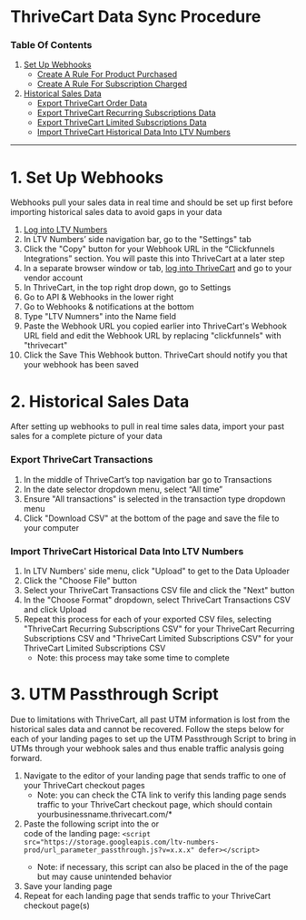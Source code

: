 # ThriveCart Data Sync Procedure

### Table Of Contents

1. [Set Up Webhooks](https://docs.ltvnumbers.com/thrivecart#1-set-up-webhooks)
    - [Create A Rule For Product Purchased](https://docs.ltvnumbers.com/thrivecart#create-a-rule-for-product-purchased)
    - [Create A Rule For Subscription Charged](https://docs.ltvnumbers.com/thrivecart#create-a-rule-for-subscription-charged)
2. [Historical Sales Data](https://docs.ltvnumbers.com/thrivecart#2-historical-sales-data)
    - [Export ThriveCart Order Data](https://docs.ltvnumbers.com/thrivecart#export-thrivecart-order-data)
    - [Export ThriveCart Recurring Subscriptions Data](https://docs.ltvnumbers.com/thrivecart#export-thrivecart-recurring-subscriptions-data)
    - [Export ThriveCart Limited Subscriptions Data](https://docs.ltvnumbers.com/thrivecart#export-thrivecart-limited-subscriptions-data)
    - [Import ThriveCart Historical Data Into LTV Numbers](https://docs.ltvnumbers.com/thrivecart#import-thrivecart-historical-data-into-ltv-numbers)

---

# 1. Set Up Webhooks

Webhooks pull your sales data in real time and should be set up first before importing historical sales data to avoid gaps in your data

1. <a href="https://app.ltvnumbers.com" target="_blank">Log into LTV Numbers</a>
2. In LTV Numbers’ side navigation bar, go to the "Settings" tab 
3. Click the "Copy" button for your Webhook URL in the “Clickfunnels Integrations” section. You will paste this into ThriveCart at a later step
4. In a separate browser window or tab, <a href="https://thrivecart.com/login/" target="_blank">log into ThriveCart</a> and go to your vendor account 
5. In ThriveCart, in the top right drop down, go to Settings
6. Go to API & Webhooks in the lower right 
7. Go to Webhooks & notifications at the bottom
8. Type "LTV Numners" into the Name field
9. Paste the Webhook URL you copied earlier into ThriveCart's Webhook URL field and edit the Webhook URL by replacing "clickfunnels" with "thrivecart"
10. Click the Save This Webhook button. ThriveCart should notify you that your webhook has been saved


# 2. Historical Sales Data

After setting up webhooks to pull in real time sales data, import your past sales for a complete picture of your data

### Export ThriveCart Transactions

1. In the middle of ThriveCart’s top navigation bar go to Transactions 
2. In the date selector dropdown menu, select “All time”
3. Ensure "All transactions" is selected in the transaction type dropdown menu 
4. Click "Download CSV" at the bottom of the page and save the file to your computer

### Import ThriveCart Historical Data Into LTV Numbers

1. In LTV Numbers' side menu, click "Upload" to get to the Data Uploader
2. Click the "Choose File" button
3. Select your ThriveCart Transactions CSV file and click the "Next" button
4. In the "Choose Format" dropdown, select ThriveCart Transactions CSV and click Upload
5. Repeat this process for each of your exported CSV files, selecting "ThriveCart Recurring Subscriptions CSV" for your ThriveCart Recurring Subscriptions CSV and "ThriveCart Limited Subscriptions CSV" for your ThriveCart Limited Subscriptions CSV
    - Note: this process may take some time to complete


# 3. UTM Passthrough Script

Due to limitations with ThriveCart, all past UTM information is lost from the historical sales data and cannot be recovered. Follow the steps below for each of your landing pages to set up the UTM Passthrough Script to bring in UTMs through your webhook sales and thus enable traffic analysis going forward. 

1. Navigate to the editor of your landing page that sends traffic to one of your ThriveCart checkout pages
    - Note: you can check the CTA link to verify this landing page sends traffic to your ThriveCart checkout page, which should contain yourbusinessname.thrivecart.com/*
3. Paste the following script into the <body> or <footer> code of the landing page:
    `<script src="https://storage.googleapis.com/ltv-numbers-prod/url_parameter_passthrough.js?v=x.x.x" defer></script>`
    - Note: if necessary, this script can also be placed in the <head> of the page but may cause unintended behavior
4. Save your landing page
5. Repeat for each landing page that sends traffic to your ThriveCart checkout page(s)
